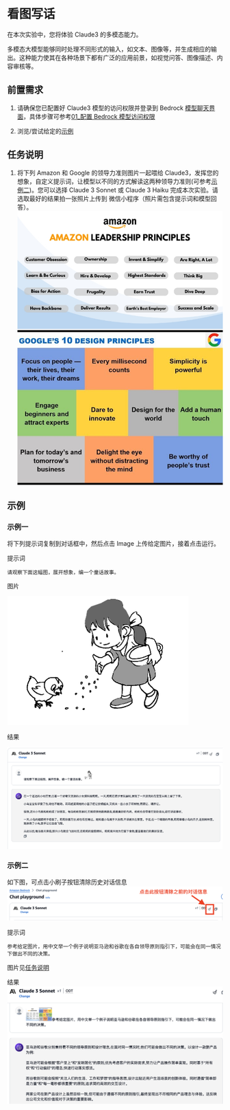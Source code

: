 # 看图写话

在本次实验中，您将体验 Claude3 的多模态能力。

多模态大模型能够同时处理不同形式的输入，如文本、图像等，并生成相应的输出。这种能力使其在各种场景下都有广泛的应用前景，如视觉问答、图像描述、内容审核等。

## 前置需求

1. 请确保您已配置好 Claude3 模型的访问权限并登录到 Bedrock [模型聊天界面](https://us-east-1.console.aws.amazon.com/bedrock/home?region=us-east-1#/chat-playground)，具体步骤可参考[01\_配置 Bedrock 模型访问权限](../01_前置需求/01_配置Bedrock模型访问权限.md)

2. 浏览/尝试给定的[示例](#示例)

## 任务说明

1. 将下列 Amazon 和 Google 的领导力准则图片一起喂给 Claude3，发挥您的想象，自定义提示词，让模型以不同的方式解读这两种领导力准则(可参考[示例二](#示例二))。您可以选择 Claude 3 Sonnet 或 Claude 3 Haiku 完成本次实验。请选取最好的结果拍一张照片上传到 微信小程序（照片需包含提示词和模型回答）。
   ![image](../../images/07_workshop_images/image_to_text_02.jpeg)
   ![image](../../images/07_workshop_images/image_to_text_01.jpeg)

## 示例

<!-- ### 示例一

选择 Claude 3 Sonnet 模型，将下列提示词复制到对话框中，然后点击 Image 上传给定图片，接着点击运行。您也可以根据自己的理解修改提示词。

![image](../../images/07_workshop_images/image_2_text_01.png)

提示词

```
1．当我高兴时看着她，她仿佛在对我说____________________________________
______________________________________________________________________。
2．当我生气时看着她，她仿佛在对我说____________________________________
______________________________________________________________________。
3．当我伤心时看着她，她仿佛在对我说____________________________________
______________________________________________________________________。
4．当我遇到困难挫折时，她用_________的眼神望着我，仿佛告诉我___________
______________________________________________________________________。
```

图片

![image](../../images/07_workshop_images/image_2_text_02.png)

结果

![image](../../images/07_workshop_images/image_2_text_03.png) -->

### 示例一

将下列提示词复制到对话框中，然后点击 Image 上传给定图片，接着点击运行。

提示词

```
请观察下面这幅图，展开想象，编一个童话故事。
```

图片

![image](../../images/07_workshop_images/image_2_text_05.png)

结果

![image](../../images/07_workshop_images/image_2_text_06.png)

### 示例二

如下图，可点击小刷子按钮清除历史对话信息
![image](../../images/07_workshop_images/image_2_text_04.png)

提示词

```
参考给定图片，用中文举一个例子说明亚马逊和谷歌在各自领导原则指引下，可能会在同一情况下做出不同的决策。
```

图片见[任务说明](#任务说明)

结果
![image](../../images/07_workshop_images/image_to_text_04.png)
